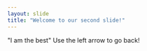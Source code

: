 ```yaml
---
layout: slide
title: "Welcome to our second slide!"
---
```

"I am the best"
Use the left arrow to go back!
